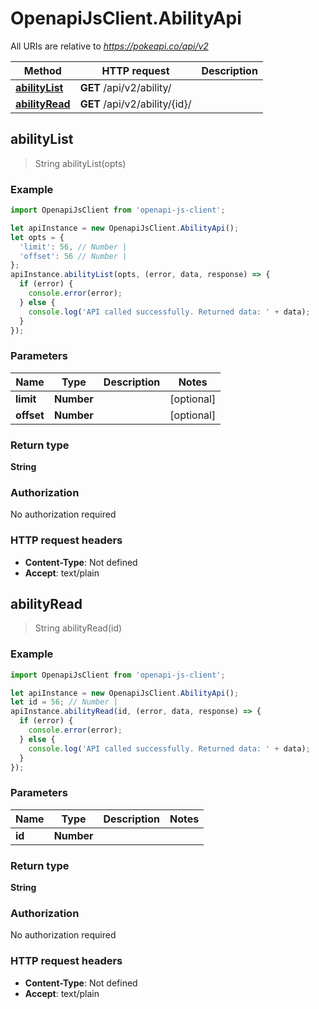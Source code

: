 # OpenapiJsClient.AbilityApi

All URIs are relative to *https://pokeapi.co/api/v2*

Method | HTTP request | Description
------------- | ------------- | -------------
[**abilityList**](AbilityApi.md#abilityList) | **GET** /api/v2/ability/ | 
[**abilityRead**](AbilityApi.md#abilityRead) | **GET** /api/v2/ability/{id}/ | 



## abilityList

> String abilityList(opts)



### Example

```javascript
import OpenapiJsClient from 'openapi-js-client';

let apiInstance = new OpenapiJsClient.AbilityApi();
let opts = {
  'limit': 56, // Number | 
  'offset': 56 // Number | 
};
apiInstance.abilityList(opts, (error, data, response) => {
  if (error) {
    console.error(error);
  } else {
    console.log('API called successfully. Returned data: ' + data);
  }
});
```

### Parameters


Name | Type | Description  | Notes
------------- | ------------- | ------------- | -------------
 **limit** | **Number**|  | [optional] 
 **offset** | **Number**|  | [optional] 

### Return type

**String**

### Authorization

No authorization required

### HTTP request headers

- **Content-Type**: Not defined
- **Accept**: text/plain


## abilityRead

> String abilityRead(id)



### Example

```javascript
import OpenapiJsClient from 'openapi-js-client';

let apiInstance = new OpenapiJsClient.AbilityApi();
let id = 56; // Number | 
apiInstance.abilityRead(id, (error, data, response) => {
  if (error) {
    console.error(error);
  } else {
    console.log('API called successfully. Returned data: ' + data);
  }
});
```

### Parameters


Name | Type | Description  | Notes
------------- | ------------- | ------------- | -------------
 **id** | **Number**|  | 

### Return type

**String**

### Authorization

No authorization required

### HTTP request headers

- **Content-Type**: Not defined
- **Accept**: text/plain

